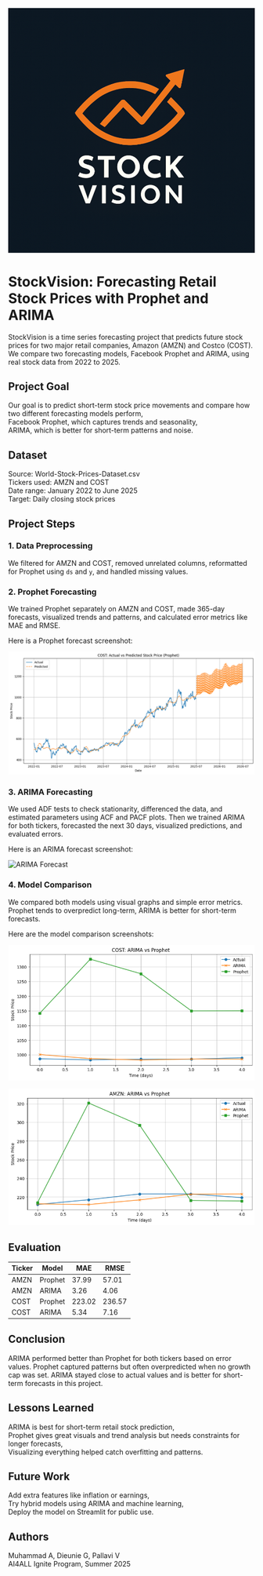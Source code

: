 <img src="New_Stock_Vision/notebooks/images/logo.png" alt="logo" width="540"/>

# StockVision: Forecasting Retail Stock Prices with Prophet and ARIMA

StockVision is a time series forecasting project that predicts future stock prices for two major retail companies, Amazon (AMZN) and Costco (COST). We compare two forecasting models, Facebook Prophet and ARIMA, using real stock data from 2022 to 2025.

## Project Goal

Our goal is to predict short-term stock price movements and compare how two different forecasting models perform,  
Facebook Prophet, which captures trends and seasonality,  
ARIMA, which is better for short-term patterns and noise.

## Dataset

Source: World-Stock-Prices-Dataset.csv  
Tickers used: AMZN and COST  
Date range: January 2022 to June 2025  
Target: Daily closing stock prices

## Project Steps

### 1. Data Preprocessing

We filtered for AMZN and COST, removed unrelated columns, reformatted for Prophet using `ds` and `y`, and handled missing values.

### 2. Prophet Forecasting

We trained Prophet separately on AMZN and COST, made 365-day forecasts, visualized trends and patterns, and calculated error metrics like MAE and RMSE.

Here is a Prophet forecast screenshot:

![Prophet Forecast](New_Stock_Vision/notebooks/images/prophet_cost_forecast.png)

### 3. ARIMA Forecasting

We used ADF tests to check stationarity, differenced the data, and estimated parameters using ACF and PACF plots. Then we trained ARIMA for both tickers, forecasted the next 30 days, visualized predictions, and evaluated errors.

Here is an ARIMA forecast screenshot:

![ARIMA Forecast](New_Stock_Vision/notebooks/images/arima.png)

### 4. Model Comparison

We compared both models using visual graphs and simple error metrics. Prophet tends to overpredict long-term, ARIMA is better for short-term forecasts.

Here are the model comparison screenshots:

![Error Bar Chart](New_Stock_Vision/notebooks/images/mae_rmse_barplot.png)

![Forecast Comparison](New_Stock_Vision/notebooks/images/comparison_arima_vs_prophet.png)

## Evaluation

| Ticker | Model   | MAE   | RMSE  |
|--------|---------|-------|--------|
| AMZN   | Prophet | 37.99 | 57.01 |
| AMZN   | ARIMA   | 3.26  | 4.06  |
| COST   | Prophet | 223.02| 236.57|
| COST   | ARIMA   | 5.34  | 7.16  |

## Conclusion

ARIMA performed better than Prophet for both tickers based on error values. Prophet captured patterns but often overpredicted when no growth cap was set. ARIMA stayed close to actual values and is better for short-term forecasts in this project.

## Lessons Learned

ARIMA is best for short-term retail stock prediction,  
Prophet gives great visuals and trend analysis but needs constraints for longer forecasts,  
Visualizing everything helped catch overfitting and patterns.

## Future Work

Add extra features like inflation or earnings,  
Try hybrid models using ARIMA and machine learning,  
Deploy the model on Streamlit for public use.

## Authors

Muhammad A, Dieunie G, Pallavi V  
AI4ALL Ignite Program, Summer 2025